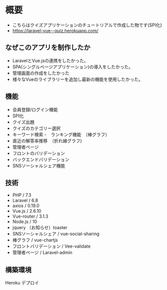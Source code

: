 # 概要

- こちらはクイズアプリケーションのチュートリアルで作成した物です(SPI化)
- https://laravel-vue--quiz.herokuapp.com/

## なぜこのアプリを制作したか
- LaravelとVue.jsの連携をしたかった。
- SPA(シングルページアプリケーション)の導入をしたかった。
- 管理画面の作成をしたかった
- 様々なVueのライブラリーを追加し最新の機能を使用したかった。

## 機能

- 会員登録/ログイン機能
- SPI化
- クイズ出題
- クイズのカテゴリー選択
- キーワード検索
-　ランキング機能　（棒グラフ）
- 直近の解答率推移　（折れ線グラフ)
- 管理者ページ　
- フロントのバリデーション
- バックエンドバリデーション
- SNSソーシャルシェア機能

 ## 技術
- PHP / 7.3
- Laravel / 6.8
- axios / 0.19.0
- Vue.js / 2.6.10
- Vue-router / 3.1.3
- Node.js / 10
- jquery （お知らせ）toaster
- SNSソーシャルシェア / vue-social-sharing
- 棒グラフ / vue-chartjs
- フロントバリデーション / Vee-validate
- 管理者ページ / Laravel-admin


## 構築環境
Heroku デプロイ

